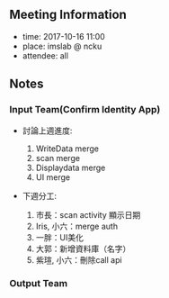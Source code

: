 ## Meeting Information

- time: 2017-10-16 11:00
- place: imslab @ ncku
- attendee: all

## Notes

### Input Team(Confirm Identity App)
- 討論上週進度:  
  1. WriteData merge
  2. scan merge
  3. Displaydata merge
  4. UI merge
  
- 下週分工:  
  1. 市長：scan activity 顯示日期
  3. Iris, 小六：merge auth
  4. 一胖：UI美化
  5. 大郭：新增資料庫（名字）
  6. 紫瑄, 小六：刪除call api

### Output Team

